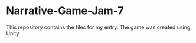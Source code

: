 # Narrative-Game-Jam-7
This repository contains the files for my entry. The game was created using Unity.
